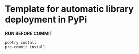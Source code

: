 # Template for automatic library deployment in PyPi

**RUN BEFORE COMMIT**

```
poetry install
pre-commit install
```
